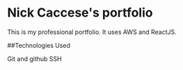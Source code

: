 # Nick Caccese's portfolio

This is my professional portfolio. It uses AWS and ReactJS.

##Technologies Used

Git and github
SSH